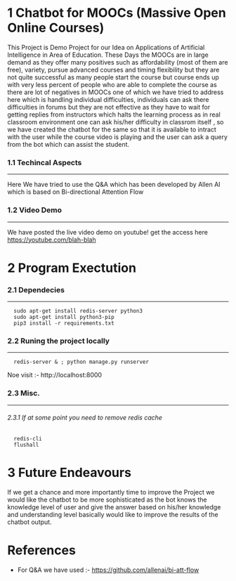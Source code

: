 # 1 Chatbot for MOOCs (Massive Open Online Courses)
This Project is Demo Project for our Idea on Applications of Artificial Intelligence in Area of Education. These Days the MOOCs are in large demand as they offer many positives such as affordability (most of them are free), variety, pursue advanced courses and timing flexibility but they are not quite successful as many people start the course but course ends up with very less percent of people who are able to complete the course as there are lot of negatives in MOOCs one of which we have tried to address here which is handling individual difficulties, individuals can ask there difficulties in forums but they are not effective as they have to wait for getting replies from instructors which halts the learning process as in real classroom environment one can ask his/her difficulty in classrom itself , so we have created the chatbot for the same so that it is available to intract with the user while the course video is playing and the user can ask a query from the bot which can assist the student.

### 1.1 Techincal Aspects
---
Here We have tried to use the Q&A which has been developed by Allen AI which is based on Bi-directional Attention Flow
### 1.2 Video Demo
---
We have posted the live video demo on youtube! get the access here
https://youtube.com/blah-blah

# 2 Program Exectution
### 2.1 Dependecies
---
```
  sudo apt-get install redis-server python3
  sudo apt-get install python3-pip
  pip3 install -r requirements.txt
```

### 2.2 Runing the project locally
---
```
  redis-server & ; python manage.py runserver
```
Noe visit :- http://localhost:8000
### 2.3 Misc.
---
###### 2.3.1 If at some point you need to remove redis cache
```
  redis-cli
  flushall
```

# 3 Future Endeavours
If we get a chance and more importantly time to improve the Project we would like the chatbot to be more sophisticated as the bot knows the knowledge level of user and give the answer based on his/her knowledge and understanding level basically would like to improve the results of the chatbot output.

# References
* For Q&A we have used :- https://github.com/allenai/bi-att-flow
